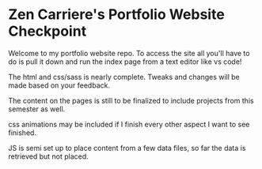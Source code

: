 # Zen Carriere's Portfolio Website Checkpoint

Welcome to my portfolio website repo. To access the site all you'll have to do is pull it down and run the index page from a text editor like vs code!

The html and css/sass is nearly complete. Tweaks and changes will be made based on your feedback. 

The content on the pages is still to be finalized to include projects from this semester as well.

css animations may be included if I finish every other aspect I want to see finished.

JS is semi set up to place content from a few data files, so far the data is retrieved but not placed.

